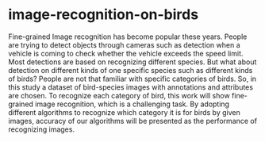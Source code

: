 # image-recognition-on-birds

Fine-grained Image recognition has become popular these years. People are trying to detect objects through cameras such as detection when a vehicle is coming to check whether the vehicle exceeds the speed limit. Most detections are based on recognizing different species. But what about detection on different kinds of one specific species such as different kinds of birds? People are not that familiar with specific categories of birds. So, in this study a dataset of bird-species images with annotations and attributes are chosen. To recognize each category of bird, this work will show fine-grained image recognition, which is a challenging task. By adopting different algorithms to recognize which category it is for birds by given images, accuracy of our algorithms will be presented as the performance of recognizing images.
